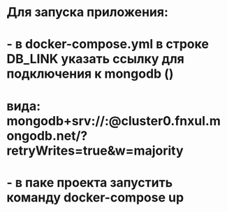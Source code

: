 
# Для запуска приложения: 
# - в docker-compose.yml в строке DB_LINK указать ссылку для подключения к mongodb (<your mongodb url>)
#		вида: mongodb+srv://<user>:<password>@cluster0.fnxul.mongodb.net/<your db name>?retryWrites=true&w=majority
# - в паке проекта запустить команду docker-compose up